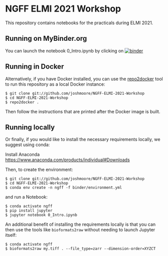 # NGFF ELMI 2021 Workshop

This repository contains notebooks for the practicals during ELMI 2021.

## Running on MyBinder.org

You can launch the notebook 0_Intro.ipynb by clicking on
[![binder](https://mybinder.org/badge_logo.svg)](https://mybinder.org/v2/gh/joshmoore/NGFF-ELMI-2021-Workshop/HEAD?filepath=0_Intro.ipynb)

## Running in Docker

Alternatively, if you have Docker installed, you can use the [repo2docker](https://repo2docker.readthedocs.io/en/latest/)
tool to run this repository as a local Docker instance:

    $ git clone git://github.com/joshmoore/NGFF-ELMI-2021-Workshop
    $ cd NGFF-ELMI-2021-Workshop
    $ repo2docker .

Then follow the instructions that are printed after the Docker image is built.

## Running locally

Or finally, if you would like to install the necessary requirements locally,
we suggest using conda:

Install Anaconda https://www.anaconda.com/products/individual#Downloads

Then, to create the environment:

    $ git clone git://github.com/joshmoore/NGFF-ELMI-2021-Workshop
    $ cd NGFF-ELMI-2021-Workshop
    $ conda env create -n ngff -f binder/environment.yml

and run a Notebook:

    $ conda activate ngff
    $ pip install jupyter
    $ jupyter notebook 0_Intro.ipynb

An additional benefit of installing the requirements locally is that you
can then use the tools like `bioformats2raw` without needing to launch
Jupyter itself:

    $ conda activate ngff
    $ bioformats2raw my.tiff . --file_type=zarr --dimension-order=XYZCT
